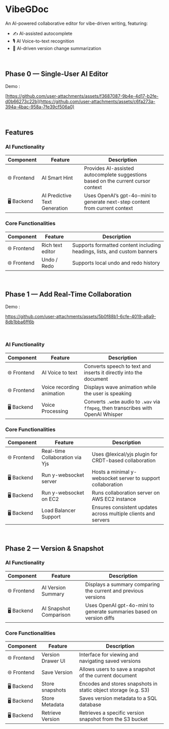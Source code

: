 # VibeGDoc
An AI-powered collaborative editor for vibe-driven writing, featuring:
- ✍️ AI-assisted autocomplete
- 🎙️ AI Voice-to-text recognition
- 🧭 AI-driven version change summarization

&nbsp;&nbsp;

## Phase 0 — Single-User AI Editor

Demo :

[https://github.com/user-attachments/assets/f3687087-9b4e-4d17-b2fe-d0b66273c22b](https://github.com/user-attachments/assets/c6fa273a-394a-4bac-958a-7fe39cf506a0)

&nbsp;

## Features

### AI Functionality

| Component | Feature | Description |
|-----------|---------|-------------|
| 🌐 Frontend | AI Smart Hint | Provides AI-assisted autocomplete suggestions based on the current cursor context |
| 🖥️ Backend | AI Predictive Text Generation | Uses OpenAI’s gpt-4o-mini to generate next-step content from current context |


### Core Functionalities

| Component | Feature | Description |
|-----------|---------|-------------|
| 🌐 Frontend | Rich text editor | Supports formatted content including headings, lists, and custom banners |
| 🌐 Frontend | Undo / Redo | Supports local undo and redo history  | 


&nbsp;&nbsp;&nbsp;

## Phase 1 — Add Real-Time Collaboration

Demo :

https://github.com/user-attachments/assets/5b0f88b1-6cfe-4019-a8a9-8db1bba6ff6b

&nbsp;

### AI Functionality

| Component | Feature | Description |
| --- | ----------------------- | ------------------------------------------------------------------------- |
| 🌐 Frontend | AI Voice to text | Converts speech to text and inserts it directly into the document  |
| 🌐 Frontend | Voice recording animation | Displays wave animation while the user is speaking |  
| 🖥️ Backend | Voice Processing | Converts `.webm` audio to `.wav` via `ffmpeg`, then transcribes with OpenAI Whisper |


### Core Functionalities

| Component | Feature | Description |
| ---- | ----------------------- | ------------------------------------------------------------------------- |
| 🌐 Frontend | Real-time Collaboration via Yjs | Uses @lexical/yjs plugin for CRDT-based collaboration |
| 🖥️ Backend | Run y-websocket server | Hosts a minimal y-websocket server to support collaboration |
| 🖥️ Backend | Run y-websocket on EC2 | Runs collaboration server on AWS EC2 instance |
| 🖥️ Backend | Load Balancer Support | Ensures consistent updates across multiple clients and servers |


&nbsp;&nbsp;&nbsp;


## Phase 2 — Version & Snapshot

### AI Functionality

| Component | Feature | Description |
| --- | ----------------------- | ------------------------------------------------------------------------- |
| 🌐 Frontend | AI Version Summary | Displays a summary comparing the current and previous versions |
| 🖥️ Backend | AI Snapshot Comparison | Uses OpenAI gpt-4o-mini to generate summaries based on version diffs |


### Core Functionalities

| Component | Feature | Description |
|-----------|---------|-------------|
| 🌐 Frontend | Version Drawer UI | Interface for viewing and navigating saved versions |
| 🌐 Frontend | Save Version | Allows users to save a snapshot of the current document |
| 🖥️ Backend | Store snapshots | Encodes and stores snapshots in static object storage (e.g. S3)  | 
| 🖥️ Backend | Store Metadata | Saves version metadata to a SQL database  | 
| 🖥️ Backend | Retrieve Version | Retrieves a specific version snapshot from the S3 bucket  | 


&nbsp;

